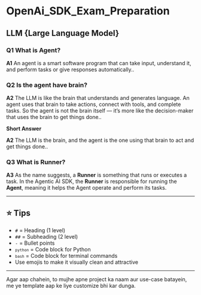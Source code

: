 # OpenAi_SDK_Exam_Preparation

## **LLM {Large Language Model}**

### Q1 What is Agent?
**A1** An agent is a smart software program that can take input, understand it, and perform tasks or give responses automatically..
### Q2 Is the agent have brain?
**A2** The LLM is like the brain that understands and generates language. An agent uses that brain to take actions, connect with tools, and complete tasks. So the agent is not the brain itself — it’s more like the decision-maker that uses the brain to get things done..
<p><b>Short Answer</b></p>

**A2** The LLM is the brain, and the agent is the one using that brain to act and get things done..
### Q3 What is Runner?
**A3** As the name suggests, a **Runner** is something that runs or executes a task. In the Agentic AI SDK, the **Runner** is responsible for running the **Agent**, meaning it helps the Agent operate and perform its tasks.

---

## ⭐ Tips

- `#` = Heading (1 level)
- `##` = Subheading (2 level)
- `-` = Bullet points
- <code>```python```</code> = Code block for Python
- <code>```bash```</code> = Code block for terminal commands
- Use emojis to make it visually clean and attractive

---

Agar aap chahein, to mujhe apne project ka naam aur use-case batayein, me ye template aap ke liye customize bhi kar dunga.
